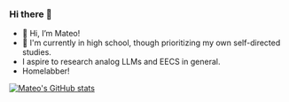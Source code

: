### Hi there 👋
- 👋 Hi, I’m Mateo!
- 📖 I'm currently in high school, though prioritizing my own self-directed studies.
- I aspire to research analog LLMs and EECS in general.
- Homelabber!


[![Mateo's GitHub stats](https://github-readme-stats.vercel.app/api?username=matebuteler)](https://github.com/anuraghazra/github-readme-stats)
